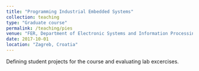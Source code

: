 ```yaml
---
title: "Programming Industrial Embedded Systems"
collection: teaching
type: "Graduate course"
permalink: /teaching/pies
venue: "FER, Department of Electronic Systems and Information Processing"
date: 2017-10-01
location: "Zagreb, Croatia"
---
```


Defining student projects for the course and evaluating lab excercises.
